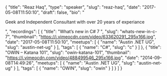 {
  "title": "Reaz Haq",
  "type": "speaker",
  "slug": "reaz-haq",
  "date": "2017-05-08T11:50:10",
  "draft": false,
  "bio": "<p>Geek and Independent Consultant with over 20 years of experiance</p>",
  "recordings": [
    {
      "title": "What’s new in C# 7 ",
      "slug": "whats-new-in-c-7",
      "thumbnail": "https://i.vimeocdn.com/video/633620291_295x166.jpg",
      "date": "2017-05-08T11:50:10",
      "meetups": [
        {
          "name": "Austin .NET UG",
          "slug": "austin-net-ug"
        }
      ],
      "tags": [
        {
          "name": "C#",
          "slug": "c"
        }
      ]
    },
    {
      "title": "OWIN – Katana 101",
      "slug": "owin-katana-101",
      "thumbnail": "https://i.vimeocdn.com/video/488499546_295x166.jpg",
      "date": "2014-09-08T14:49:26",
      "meetups": [
        {
          "name": "Austin .NET UG",
          "slug": "austin-net-ug"
        }
      ],
      "tags": [
        {
          "name": "OWIN",
          "slug": "owin"
        }
      ]
    }
  ]
}